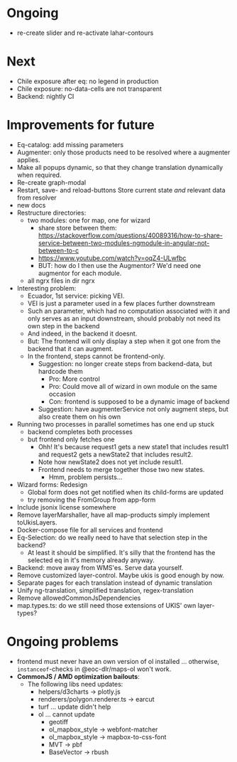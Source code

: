 # Ongoing

- re-create slider and re-activate lahar-contours

# Next

- Chile exposure after eq: no legend in production
- Chile exposure: no-data-cells are not transparent
- Backend: nightly CI

# Improvements for future

- Eq-catalog: add missing parameters
- Augmenter: only those products need to be resolved where a augmenter applies.
- Make all popups dynamic, so that they change translation dynamically when required.
- Re-create graph-modal
- Restart, save- and reload-buttons
    Store current state *and* relevant data from resolver
- new docs
- Restructure directories:
    - two modules: one for map, one for wizard
        - share store between them: https://stackoverflow.com/questions/40089316/how-to-share-service-between-two-modules-ngmodule-in-angular-not-between-to-c
        - https://www.youtube.com/watch?v=oqZ4-ULwfbc
        - BUT: how do I then use the Augmentor? We'd need one augmentor for each module. 
    - all ngrx files in dir ngrx
- Interesting problem:
    - Ecuador, 1st service: picking VEI.
    - VEI is just a parameter used in a few places further downstream
    - Such an parameter, which had no computation associated with it and only serves as an input downstream, should probably not need its own step in the backend
    - And indeed, in the backend it doesnt.
    - But: The frontend will only display a step when it got one from the backend that it can augment.
    - In the frontend, steps cannot be frontend-only.
        - Suggestion: no longer create steps from backend-data, but hardcode them
            - Pro: More control
            - Pro: Could move all of wizard in own module on the same occasion
            - Con: frontend is supposed to be a dynamic image of backend
        - Suggestion: have augmenterService not only augment steps, but also create them on his own
- Running two processes in parallel sometimes has one end up stuck
    - backend completes both processes
    - but frontend only fetches one 
        - Ohh! It's because request1 gets a new state1 that includes result1 and request2 gets a newState2 that includes result2.
        - Note how newState2 does not yet include result1.
        - Frontend needs to merge together those two new states.
            - Hmm, problem persists...
- Wizard forms: Redesign
    - Global form does not get notified when its child-forms are updated
    - try removing the FromGroup from app-form
- Include jsonix license somewhere
- Remove layerMarshaller, have all map-products simply implement toUkisLayers.
- Docker-compose file for all services and frontend
- Eq-Selection: do we really need to have that selection step in the backend?
    - At least it should be simplified. It's silly that the frontend has the selected eq in it's memory already anyway.
- Backend: move away from WMS'es. Serve data yourself.
- Remove customized layer-control. Maybe ukis is good enough by now.
- Separate pages for each translation instead of dynamic translation
- Unify ng-translation, simplified translation, regex-translation
- Remove allowedCommonJsDependencies
- map.types.ts: do we still need those extensions of UKIS' own layer-types?

# Ongoing problems
- frontend must never have an own version of ol installed ... otherwise, `instanceof`-checks in @eoc-dlr/maps-ol won't work.
- **CommonJS / AMD optimization bailouts**:
    - The following libs need updates:
        - helpers/d3charts -> plotly.js
        - renderers/polygon.renderer.ts -> earcut
        - turf ... update didn't help
        - ol ... cannot update
            - geotiff
            - ol_mapbox_style -> webfont-matcher
            - ol_mapbox_style -> mapbox-to-css-font
            - MVT -> pbf
            - BaseVector -> rbush

